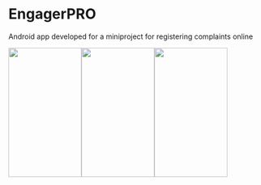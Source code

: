 # EngagerPRO
Android app developed for a miniproject for registering complaints online

<img src="https://lh3.googleusercontent.com/yCkXpZZfDmWRT9G11z6VWBNtMSWfqbTzOZzR9LausLV0IWYAq1VRAkdPF9iiu-VVA5nF6o5vQjYlxoRMSESC8KMVJS-RQP3u1Ttw1gDMlIj4AU1PDhXiDEdTVjYANeDKUb09VWMOe9A=w2400" width="144" height="256" /><img src="https://lh3.googleusercontent.com/i9h3vL4-8yZfRFdmbRpN52jeHb_Z5Ambd_pM-fqurH71tEyL3P6S3te1vXX-1ASB6WnhK681HpDWBh2rrOEeVHVN6uHORFiLExCm7FSBGP_i2umm4CY7tSznY6gfK85nOKilRsfi2Ss=w2400" width="144" height="256" /><img src="https://lh3.googleusercontent.com/fAR2OUw4jMMAEHxF4PK_gxrmr81cOFpLMX_AB-z8obDCLfmiwvjqpPBVXp6oTXEnp4UY09GSdl1LF6SVb7GVkfdh-jQkJs0waIEqw0A7Aiq0CP07xKoLDV3DnAQE1NpIxDSXGG_7Xlw=w2400" width="144" height="256" />
